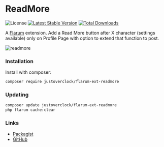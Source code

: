 # ReadMore

![License](https://img.shields.io/badge/license-MIT-blue.svg) [![Latest Stable Version](https://poser.pugx.org/justoverclock/flarum-ext-readmore/v)](//packagist.org/packages/justoverclock/flarum-ext-readmore) [![Total Downloads](https://poser.pugx.org/justoverclock/flarum-ext-readmore/downloads)](//packagist.org/packages/justoverclock/flarum-ext-readmore)

A [Flarum](http://flarum.org) extension. Add a Read More button after X character (settings available) only on Profile Page with option to extend that function to post.

![readmore](https://user-images.githubusercontent.com/79002016/119528891-deb88e80-bd81-11eb-8fcf-67c6119b2d8b.png)


### Installation

Install with composer:

```sh
composer require justoverclock/flarum-ext-readmore
```

### Updating

```sh
composer update justoverclock/flarum-ext-readmore
php flarum cache:clear
```

### Links

- [Packagist](https://packagist.org/packages/jutoverclock/flarum-ext-readmore)
- [GitHub](https://github.com/jutoverclockl/flarum-ext-readmore)

